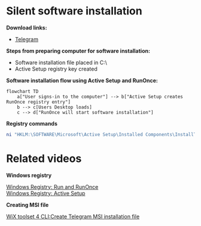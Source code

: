 # Silent software installation
<b>Download links:</b> <br /> 
* [Telegram](https://desktop.telegram.org/) <br />

<b>Steps from preparing computer for software installation:</b>
* Software installation file placed in C:\
* Active Setup registry key created

<b>Software installation flow using Active Setup and RunOnce:</b>

```mermaid
flowchart TD
    a["User signs-in to the computer"] --> b["Active Setup creates RunOnce registry entry"]
    b --> c[Users Desktop loads]
    c --> d["RunOnce will start software installation"]
```

<b>Registry commands</b>

```powershell
ni "HKLM:\SOFTWARE\Microsoft\Active Setup\Installed Components\InstallTelegram" | New-ItemProperty -Name "StubPath" -Value 'REG ADD "HKCU\Software\Microsoft\Windows\CurrentVersion\RunOnce" /v InstallTelegram /t REG_SZ /d "C:\tsetup-x64.4.10.2.exe /VERYSILENT /NORESTART"'
```

# Related videos
<b>Windows registry</b>

[Windows Registry: Run and RunOnce](https://youtu.be/zgFzCq5uEPw) <br />
[Windows Registry: Active Setup](https://youtu.be/HrVJ7wdvfmo) <br />

<b>Creating MSI file</b>

[WiX toolset 4 CLI:Create Telegram MSI installation file](https://youtu.be/wDiuEd88Ovc)